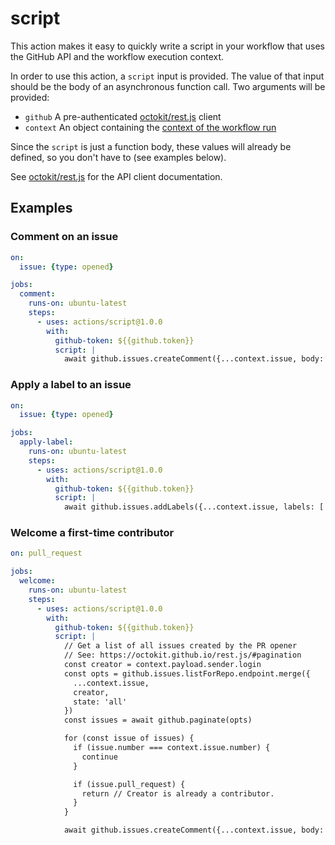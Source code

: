 # script

This action makes it easy to quickly write a script in your workflow that uses the GitHub API and the workflow execution context.

In order to use this action, a `script` input is provided. The value of that input should be the body of an asynchronous function call. Two arguments will be provided:

- `github` A pre-authenticated [octokit/rest.js](https://github.com/octokit/rest.js) client
- `context` An object containing the [context of the workflow run](https://github.com/actions/toolkit/tree/master/packages/github)

Since the `script` is just a function body, these values will already be defined, so you don't have to (see examples below).

See [octokit/rest.js](https://octokit.github.io/rest.js/) for the API client documentation.

## Examples

### Comment on an issue

```yaml
on:
  issue: {type: opened}

jobs:
  comment:
    runs-on: ubuntu-latest
    steps:
      - uses: actions/script@1.0.0
        with:
          github-token: ${{github.token}}
          script: |
            await github.issues.createComment({...context.issue, body: '👋 Thanks for reporting!'})
```

### Apply a label to an issue

```yaml
on:
  issue: {type: opened}

jobs:
  apply-label:
    runs-on: ubuntu-latest
    steps:
      - uses: actions/script@1.0.0
        with:
          github-token: ${{github.token}}
          script: |
            await github.issues.addLabels({...context.issue, labels: ['Triage']})
```

### Welcome a first-time contributor

```yaml
on: pull_request

jobs:
  welcome:
    runs-on: ubuntu-latest
    steps:
      - uses: actions/script@1.0.0
        with:
          github-token: ${{github.token}}
          script: |
            // Get a list of all issues created by the PR opener
            // See: https://octokit.github.io/rest.js/#pagination
            const creator = context.payload.sender.login
            const opts = github.issues.listForRepo.endpoint.merge({
              ...context.issue,
              creator,
              state: 'all'
            })
            const issues = await github.paginate(opts)

            for (const issue of issues) {
              if (issue.number === context.issue.number) {
                continue
              }

              if (issue.pull_request) {
                return // Creator is already a contributor.
              }
            }

            await github.issues.createComment({...context.issue, body: 'Welcome, new contributor!'})
```
